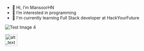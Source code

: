 - 👋 Hi, I’m MansoorHN
- 👀 I’m interested in programming
- 🌱 I'm currently learning Full Stack developer at HackYourFuture

![Test Image 4]()

[<img alt="alt_text" width="40px" src="images/image.PNG" />](https://raw.githubusercontent.com/github/explore/80688e429a7d4ef2fca1e82350fe8e3517d3494d/topics/html/html.png)

